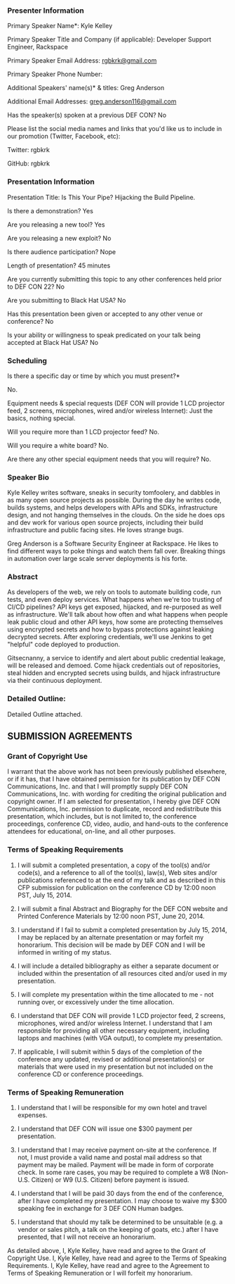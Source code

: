### Presenter Information

Primary Speaker Name*: Kyle Kelley

Primary Speaker Title and Company (if applicable): Developer Support Engineer, Rackspace

Primary Speaker Email Address: rgbkrk@gmail.com

Primary Speaker Phone Number:

Additional Speakers' name(s)* & titles: Greg Anderson

Additional Email Addresses: greg.anderson116@gmail.com

Has the speaker(s) spoken at a previous DEF CON? No

Please list the social media names and links that you'd like us to include in our promotion (Twitter, Facebook, etc):

Twitter: rgbkrk

GitHub: rgbkrk

### Presentation Information

Presentation Title: Is This Your Pipe? Hijacking the Build Pipeline.

Is there a demonstration? Yes

Are you releasing a new tool? Yes

Are you releasing a new exploit? No

Is there audience participation? Nope

Length of presentation? 45 minutes

Are you currently submitting this topic to any other conferences held prior to DEF CON 22? No

Are you submitting to Black Hat USA? No

Has this presentation been given or accepted to any other venue or conference? No

Is your ability or willingness to speak predicated on your talk being accepted at Black Hat USA? No


### Scheduling

Is there a specific day or time by which you must present?*

No.

Equipment needs & special requests (DEF CON will provide 1 LCD projector feed, 2 screens, microphones, wired and/or wireless Internet):
Just the basics, nothing special.

Will you require more than 1 LCD projector feed? No.

Will you require a white board? No.

Are there any other special equipment needs that you will require? No.


### Speaker Bio

Kyle Kelley writes software, sneaks in security tomfoolery, and dabbles in as
many open source projects as possible. During the day he writes code, builds
systems, and helps developers with APIs and SDKs, infrastructure design, and not
hanging themselves in the clouds. On the side he does ops and dev work
for various open source projects, including their build infrastructure and
public facing sites. He loves strange bugs.

Greg Anderson is a Software Security Engineer at Rackspace. He likes to find
different ways to poke things and watch them fall over.  Breaking things in
automation over large scale server deployments is his forte.

### Abstract

As developers of the web, we rely on tools to automate building code, run tests,
and even deploy services. What happens when we're too trusting of CI/CD
pipelines? API keys get exposed, hijacked, and re-purposed as well as
infrastructure. We'll talk about how often and what happens when people leak
public cloud and other API keys, how some are protecting themselves using
encrypted secrets and how to bypass protections against leaking decrypted
secrets. After exploring credentials, we'll use Jenkins to get "helpful" code
deployed to production.

Gitsecnanny, a service to identify and alert about public credential leakage,
will be released and demoed. Come hijack credentials out of repositories, steal
hidden and encrypted secrets using builds, and hijack infrastructure via their
continuous deployment.

### Detailed Outline:

Detailed Outline attached.

## SUBMISSION AGREEMENTS

### Grant of Copyright Use

I warrant that the above work has not been previously published elsewhere, or if it has, that I have obtained permission for its publication by DEF CON Communications, Inc. and that I will promptly supply DEF CON Communications, Inc. with wording for crediting the original publication and copyright owner. If I am selected for presentation, I hereby give DEF CON Communications, Inc. permission to duplicate, record and redistribute this presentation, which includes, but is not limited to, the conference proceedings, conference CD, video, audio, and hand-outs to the conference attendees for educational, on-line, and all other purposes.

### Terms of Speaking Requirements

1) I will submit a completed presentation, a copy of the tool(s) and/or code(s), and a reference to all of the tool(s), law(s), Web sites and/or publications referenced to at the end of my talk and as described in this CFP submission for publication on the conference CD by 12:00 noon PST, July 15, 2014.

2) I will submit a final Abstract and Biography for the DEF CON website and Printed Conference Materials by 12:00 noon PST, June 20, 2014.

3) I understand if I fail to submit a completed presentation by July 15, 2014, I may be replaced by an alternate presentation or may forfeit my honorarium. This decision will be made by DEF CON and I will be informed in writing of my status.

4) I will include a detailed bibliography as either a separate document or included within the presentation of all resources cited and/or used in my presentation.

5) I will complete my presentation within the time allocated to me - not running over, or excessively under the time allocation.

6) I understand that DEF CON will provide 1 LCD projector feed, 2 screens, microphones, wired and/or wireless Internet. I understand that I am responsible for providing all other necessary equipment, including laptops and machines (with VGA output), to complete my presentation.

7) If applicable, I will submit within 5 days of the completion of the conference any updated, revised or additional presentation(s) or materials that were used in my presentation but not included on the conference CD or conference proceedings.

### Terms of Speaking Remuneration

1) I understand that I will be responsible for my own hotel and travel expenses.

2) I understand that DEF CON will issue one $300 payment per presentation.

3) I understand that I may receive payment on-site at the conference. If not, I must provide a valid name and postal mail address so that payment may be mailed. Payment will be made in form of corporate check. In some rare cases, you may be required to complete a W8 (Non-U.S. Citizen) or W9 (U.S. Citizen) before payment is issued.

4) I understand that I will be paid 30 days from the end of the conference, after I have completed my presentation. I may choose to waive my $300 speaking fee in exchange for 3 DEF CON Human badges.

5) I understand that should my talk be determined to be unsuitable (e.g. a vendor or sales pitch, a talk on the keeping of goats, etc.) after I have presented, that I will not receive an honorarium.

As detailed above,
I, Kyle Kelley, have read and agree to the Grant of Copyright Use.
I, Kyle Kelley, have read and agree to the Terms of Speaking Requirements.
I, Kyle Kelley, have read and agree to the Agreement to Terms of Speaking Remuneration or I will forfeit my honorarium.
